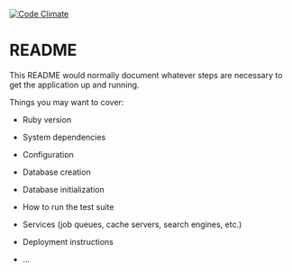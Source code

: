 [![Code Climate](https://codeclimate.com/github/PatrykM/lotto_ml/badges/gpa.svg)](https://codeclimate.com/github/PatrykM/lotto_ml)

# README

This README would normally document whatever steps are necessary to get the
application up and running.

Things you may want to cover:

* Ruby version

* System dependencies

* Configuration

* Database creation

* Database initialization

* How to run the test suite

* Services (job queues, cache servers, search engines, etc.)

* Deployment instructions

* ...
